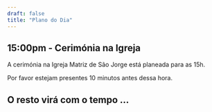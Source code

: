 ```yaml
---
draft: false
title: "Plano do Dia"
---
```


## 15:00pm - Cerimónia na Igreja

A cerimónia na Igreja Matriz de São Jorge está planeada para as 15h.

Por favor estejam presentes 10 minutos antes dessa hora.

## O resto virá com o tempo ...
